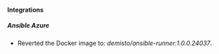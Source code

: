 
#### Integrations

##### Ansible Azure

- Reverted the Docker image to: *demisto/ansible-runner:1.0.0.24037*.
